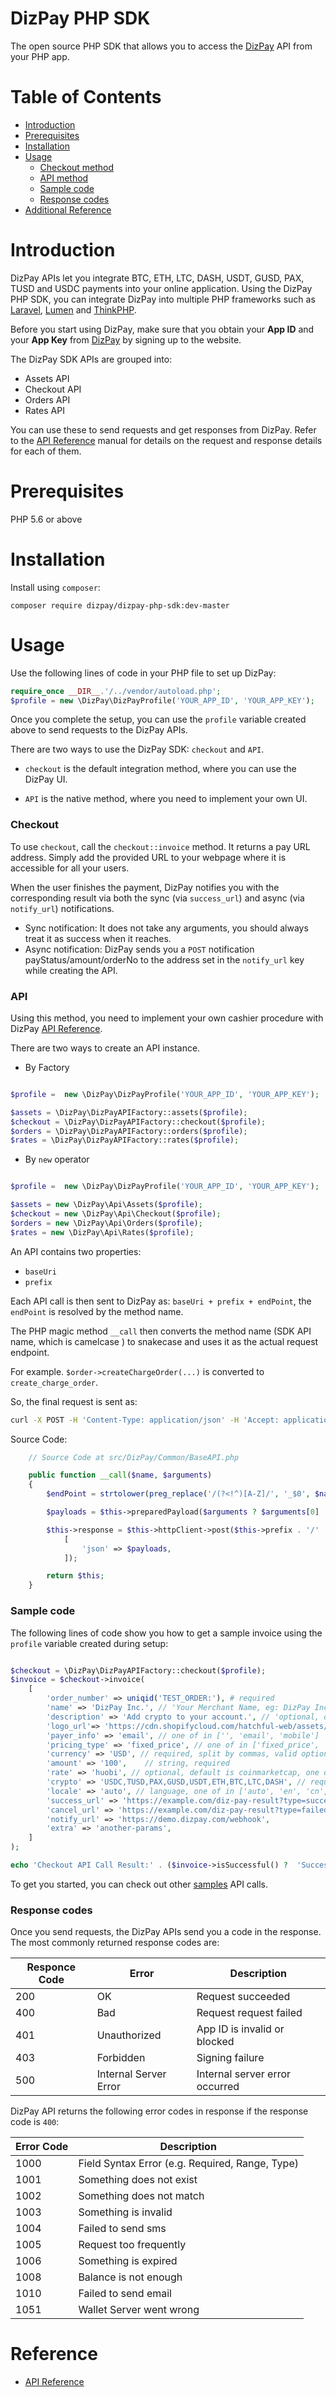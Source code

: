 
# DizPay PHP SDK


The open source PHP SDK that allows you to access the [DizPay](https://www.dizpay.com/) API from your PHP app.

# Table of Contents

+ [Introduction](#Introduction)
+ [Prerequisites](#Prerequisites)
+ [Installation](#Installation)
+ [Usage](#Usage)
  + [Checkout method](#Checkout)
  + [API method](#API)
  + [Sample code](#Sample-code)
  + [Response codes](#Response-codes)
+ [Additional Reference](#Reference)

# Introduction

DizPay APIs let you integrate BTC, ETH, LTC, DASH, USDT, GUSD, PAX, TUSD and USDC payments into your online application. Using the DizPay PHP SDK, you can integrate DizPay into multiple PHP frameworks such as [Laravel](https://laravel.com/), [Lumen](https://lumen.laravel.com/) and [ThinkPHP](http://www.thinkphp.cn/).

Before you start using DizPay, make sure that you obtain your **App ID** and your **App Key** from [DizPay](https://www.dizpay.com) by signing up to the website.

The DizPay SDK APIs are grouped into:
+ Assets API
+ Checkout API
+ Orders API
+ Rates API

You can use these to send requests and get responses from DizPay. Refer to the [API Reference](https://www.dizpay.com/en/docs) manual for details on the request and response details for each of them.

# Prerequisites

PHP 5.6 or above

# Installation

Install using `composer`:

`composer require dizpay/dizpay-php-sdk:dev-master`

# Usage

Use the following lines of code in your PHP file to set up DizPay:

```php
require_once __DIR__.'/../vendor/autoload.php';
$profile = new \DizPay\DizPayProfile('YOUR_APP_ID', 'YOUR_APP_KEY');
```

Once you complete the setup, you can use the `profile` variable created above to send requests to the DizPay APIs.

There are two ways to use the DizPay SDK: `checkout` and `API`.

* `checkout` is the default integration method, where you can use the DizPay UI.

* `API` is the native method, where you need to implement your own UI.

### Checkout

To use `checkout`, call the `checkout::invoice` method. It returns a pay URL address. Simply add the provided URL to your webpage where it is accessible for all your users.

When the user finishes the payment, DizPay notifies you with the corresponding result via both the sync (via `success_url`) and async (via `notify_url`) notifications.
* Sync notification: It does not take any arguments, you should always treat it as success when it reaches.
* Async notification: DizPay sends you a `POST` notification payStatus/amount/orderNo to the address set in the `notify_url` key while creating the API.

### API
Using this method, you need to implement your own cashier procedure with DizPay [API Reference](https://www.dizpay.com/en/docs).

There are two ways to create an API instance.

+ By Factory
```php

$profile =  new \DizPay\DizPayProfile('YOUR_APP_ID', 'YOUR_APP_KEY');

$assets = \DizPay\DizPayAPIFactory::assets($profile);
$checkout = \DizPay\DizPayAPIFactory::checkout($profile);
$orders = \DizPay\DizPayAPIFactory::orders($profile);
$rates = \DizPay\DizPayAPIFactory::rates($profile);
```

+ By `new` operator
```php

$profile =  new \DizPay\DizPayProfile('YOUR_APP_ID', 'YOUR_APP_KEY');

$assets = new \DizPay\Api\Assets($profile);
$checkout = new \DizPay\Api\Checkout($profile);
$orders = new \DizPay\Api\Orders($profile);
$rates = new \DizPay\Api\Rates($profile);

```

An API contains two properties:
+ `baseUri`
+ `prefix`

Each API call is then sent to DizPay as: `baseUri + prefix + endPoint`, the `endPoint` is resolved by the method name.

The PHP magic method `__call` then converts the method name (SDK API name, which is camelcase ) to snakecase and uses it as the actual request endpoint.

For example. `$order->createChargeOrder(...)` is converted to `create_charge_order`.

So, the final request is sent as:

```bash
curl -X POST -H 'Content-Type: application/json' -H 'Accept: application/json' -d <YOUR_FORM_DATA>  https://api.dizpay.com/v2/member/orders/create_charge_order
```
Source Code:

```php
    // Source Code at src/DizPay/Common/BaseAPI.php

    public function __call($name, $arguments)
    {
        $endPoint = strtolower(preg_replace('/(?<!^)[A-Z]/', '_$0', $name));

        $payloads = $this->preparedPayload($arguments ? $arguments[0] : []);

        $this->response = $this->httpClient->post($this->prefix . '/' . $endPoint,
            [
                'json' => $payloads,
            ]);

        return $this;
    }
```

### Sample code

The following lines of code show you how to get a sample invoice using the `profile` variable created during setup:

```php

$checkout = \DizPay\DizPayAPIFactory::checkout($profile);
$invoice = $checkout->invoice(
    [
        'order_number' => uniqid('TEST_ORDER:'), # required
        'name' => 'DizPay Inc.', // 'Your Merchant Name, eg: DizPay Inc.',
        'description' => 'Add crypto to your account.', // 'optional, default is: Add crypto to your {{ Domain or App Name }} account.',
        'logo_url'=> 'https://cdn.shopifycloud.com/hatchful-web/assets/c3a241ae6d1e03513dfed6f5061f4a4b.png',
        'payer_info' => 'email', // one of in ['', 'email', 'mobile']
        'pricing_type' => 'fixed_price', // one of in ['fixed_price', 'no_price'],
        'currency' => 'USD', // required, split by commas, valid option is USD | CNY | GBP | BTC | ETH | LTC | DASH | USDT | TUSD | GUSD | PAX | USDC
        'amount' => '100',    // string, required
        'rate' => 'huobi', // optional, default is coinmarketcap, one of in ['coinmarketcap', 'okex', 'binance', 'huobi']
        'crypto' => 'USDC,TUSD,PAX,GUSD,USDT,ETH,BTC,LTC,DASH', // required, split by commas, valid option is BTC | ETH | LTC | DASH | USDT | TUSD | GUSD | PAX | USDC
        'locale' => 'auto', // language, one of in ['auto', 'en', 'cn', 'ru', 'ko', 'jp']
        'success_url' => 'https://example.com/diz-pay-result?type=success', // optional, redirect to the merchant URL after successful payment.
        'cancel_url' => 'https://example.com/diz-pay-result?type=failed', // optional, edirect to a failure URL when the charge failed to complete. The buyer cancels the order or the payment expired.
        'notify_url' => 'https://demo.dizpay.com/webhook',                // optional, Send information to the callback URL when charge has been confirmed and the associated payment is completed.
        'extra' => 'another-params',
    ]
);

echo 'Checkout API Call Result:' . ($invoice->isSuccessful() ?  'Successful' : 'Failed') .PHP_EOL . 'Response:' . $invoice;

```

To get you started, you can check out other [samples](./sample) API calls.

### Response codes

Once you send requests, the DizPay APIs send you a code in the response. The most commonly returned response codes are:

| Responce Code | Error                 | Description                                |
|---------------|-----------------------|--------------------------------------------|
| 200           | OK                    | Request succeeded                          |
| 400           | Bad                   | Request request failed                     |
| 401           | Unauthorized          | App ID is invalid or blocked               |
| 403           | Forbidden             | Signing failure                            |
| 500           | Internal Server Error | Internal server error occurred             |


DizPay API returns the following error codes in response if the response code is `400`:

| Error Code | Description                                        |
|------------|----------------------------------------------------|
| 1000       | Field Syntax Error (e.g. Required, Range, Type)    |
| 1001       | Something does not exist                           |
| 1002       | Something does not match                           |
| 1003       | Something is invalid                               |
| 1004       | Failed to send sms                                 |
| 1005       | Request too frequently                             |
| 1006       | Something is expired                               |
| 1008       | Balance is not enough                              |
| 1010       | Failed to send email                               |
| 1051       | Wallet Server went wrong                           |

# Reference

+ [API Reference](https://www.dizpay.com/en/docs)

